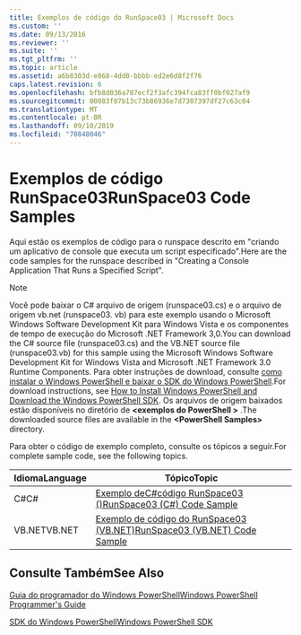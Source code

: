 ```yaml
---
title: Exemplos de código do RunSpace03 | Microsoft Docs
ms.custom: ''
ms.date: 09/13/2016
ms.reviewer: ''
ms.suite: ''
ms.tgt_pltfrm: ''
ms.topic: article
ms.assetid: a6b8303d-e868-4dd0-bbbb-ed2e6d8f2f76
caps.latest.revision: 6
ms.openlocfilehash: bfb8d036a787ecf2f3afc394fca83ff0bf027af9
ms.sourcegitcommit: 00083f07b13c73b86936e7d7307397df27c63c04
ms.translationtype: MT
ms.contentlocale: pt-BR
ms.lasthandoff: 09/10/2019
ms.locfileid: "70848046"
---
```

# <a name="runspace03-code-samples"></a><span data-ttu-id="17fe6-102">Exemplos de código RunSpace03</span><span class="sxs-lookup"><span data-stu-id="17fe6-102">RunSpace03 Code Samples</span></span>

<span data-ttu-id="17fe6-103">Aqui estão os exemplos de código para o runspace descrito em "criando um aplicativo de console que executa um script especificado".</span><span class="sxs-lookup"><span data-stu-id="17fe6-103">Here are the code samples for the runspace described in "Creating a Console Application That Runs a Specified Script".</span></span>

> [!NOTE]
> <span data-ttu-id="17fe6-104">Você pode baixar o C# arquivo de origem (runspace03.cs) e o arquivo de origem vb.net (runspace03. vb) para este exemplo usando o Microsoft Windows Software Development Kit para Windows Vista e os componentes de tempo de execução do Microsoft .NET Framework 3,0.</span><span class="sxs-lookup"><span data-stu-id="17fe6-104">You can download the C# source file (runspace03.cs) and the VB.NET source file (runspace03.vb) for this sample using the Microsoft Windows Software Development Kit for Windows Vista and Microsoft .NET Framework 3.0 Runtime Components.</span></span> <span data-ttu-id="17fe6-105">Para obter instruções de download, consulte [como instalar o Windows PowerShell e baixar o SDK do Windows PowerShell](/powershell/developer/installing-the-windows-powershell-sdk).</span><span class="sxs-lookup"><span data-stu-id="17fe6-105">For download instructions, see [How to Install Windows PowerShell and Download the Windows PowerShell SDK](/powershell/developer/installing-the-windows-powershell-sdk).</span></span>
> <span data-ttu-id="17fe6-106">Os arquivos de origem baixados estão disponíveis no diretório de  **\<exemplos do PowerShell >** .</span><span class="sxs-lookup"><span data-stu-id="17fe6-106">The downloaded source files are available in the **\<PowerShell Samples>** directory.</span></span>

<span data-ttu-id="17fe6-107">Para obter o código de exemplo completo, consulte os tópicos a seguir.</span><span class="sxs-lookup"><span data-stu-id="17fe6-107">For complete sample code, see the following topics.</span></span>

| <span data-ttu-id="17fe6-108">Idioma</span><span class="sxs-lookup"><span data-stu-id="17fe6-108">Language</span></span> |                                 <span data-ttu-id="17fe6-109">Tópico</span><span class="sxs-lookup"><span data-stu-id="17fe6-109">Topic</span></span>                                 |
| -------- | --------------------------------------------------------------------- |
| <span data-ttu-id="17fe6-110">C#</span><span class="sxs-lookup"><span data-stu-id="17fe6-110">C#</span></span>       | [<span data-ttu-id="17fe6-111">Exemplo deC#código RunSpace03 ()</span><span class="sxs-lookup"><span data-stu-id="17fe6-111">RunSpace03 (C#) Code Sample</span></span>](./runspace03-csharp-code-sample.md)     |
| <span data-ttu-id="17fe6-112">VB.NET</span><span class="sxs-lookup"><span data-stu-id="17fe6-112">VB.NET</span></span>   | [<span data-ttu-id="17fe6-113">Exemplo de código do RunSpace03 (VB.NET)</span><span class="sxs-lookup"><span data-stu-id="17fe6-113">RunSpace03 (VB.NET) Code Sample</span></span>](./runspace03-vb-net-code-sample.md) |

## <a name="see-also"></a><span data-ttu-id="17fe6-114">Consulte Também</span><span class="sxs-lookup"><span data-stu-id="17fe6-114">See Also</span></span>

[<span data-ttu-id="17fe6-115">Guia do programador do Windows PowerShell</span><span class="sxs-lookup"><span data-stu-id="17fe6-115">Windows PowerShell Programmer's Guide</span></span>](./windows-powershell-programmer-s-guide.md)

[<span data-ttu-id="17fe6-116">SDK do Windows PowerShell</span><span class="sxs-lookup"><span data-stu-id="17fe6-116">Windows PowerShell SDK</span></span>](../windows-powershell-reference.md)